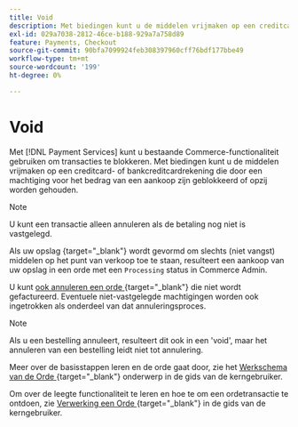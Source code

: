 ```yaml
---
title: Void
description: Met biedingen kunt u de middelen vrijmaken op een creditcard- of bankcreditcardrekening die door een machtiging voor het bedrag van een aankoop zijn geblokkeerd of opzij worden gehouden.
exl-id: 029a7038-2812-46ce-b188-929a7a758d89
feature: Payments, Checkout
source-git-commit: 90bfa7099924feb308397960cff76bdf177bbe49
workflow-type: tm+mt
source-wordcount: '199'
ht-degree: 0%

---
```


# Void

Met [!DNL Payment Services] kunt u bestaande Commerce-functionaliteit gebruiken om transacties te blokkeren. Met biedingen kunt u de middelen vrijmaken op een creditcard- of bankcreditcardrekening die door een machtiging voor het bedrag van een aankoop zijn geblokkeerd of opzij worden gehouden.

>[!NOTE]
>
>U kunt een transactie alleen annuleren als de betaling nog niet is vastgelegd.

Als uw opslag [ ](https://docs.magento.com/user-guide/configuration/sales/payment-methods.html#payment-actions) {target="_blank"} wordt gevormd om slechts (niet vangst) middelen op het punt van verkoop toe te staan, resulteert een aankoop van uw opslag in een orde met een `Processing` status in Commerce Admin.

U kunt [ ook annuleren een orde ](https://docs.magento.com/user-guide/sales/order-update.html#cancel-a-pending-order) {target="_blank"} die niet wordt gefactureerd. Eventuele niet-vastgelegde machtigingen worden ook ingetrokken als onderdeel van dat annuleringsproces.

>[!NOTE]
>
>Als u een bestelling annuleert, resulteert dit ook in een &#39;void&#39;, maar het annuleren van een bestelling leidt niet tot annulering.

Meer over de basisstappen leren en de orde gaat door, zie het [ Werkschema van de Orde ](https://docs.magento.com/user-guide/sales/order-workflow.html) {target="_blank"} onderwerp in de gids van de kerngebruiker.

Om over de leegte functionaliteit te leren en hoe te om een ordetransactie te ontdoen, zie [ Verwerking een Orde ](https://docs.magento.com/user-guide/sales/order-processing.html) {target="_blank"} in de gids van de kerngebruiker.
